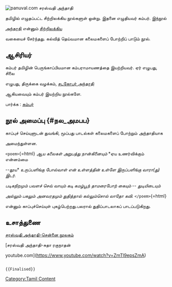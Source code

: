 ![panuval.com](Saraswathi-anthathi.jpg "panuval.com") சரஸ்வதி அந்தாதி
தமிழில் எழுதப்பட்ட சிற்றிலக்கிய நூல்களுள் ஒன்று. இதனை எழுதியவர் கம்பர். இந்நூல்
[அந்தாதி](அந்தாதி "wikilink") என்னும் [சிற்றிலக்கிய](சிற்றிலக்கியங்கள் "wikilink")
வகையைச் சேர்ந்தது. கல்வித் தெய்வமான கலைமகளைப் போற்றிப் பாடும் நூல்.

## ஆசிரியர்

கம்பர் தமிழின் பெருங்காப்பியமான கம்பராமாயணத்தை இயற்றியவர். ஏர் எழுபது, சிலை
எழுபது, திருக்கை வழக்கம், [சடகோபர் அந்தாதி](சடகோபர்_அந்தாதி "wikilink")
ஆகியவையும் கம்பர் இயற்றிய நூல்களே.

பார்க்க : [கம்பர்](கம்பர் "wikilink")

## நூல் அமைப்பு {#நல_அமபப}

காப்புச் செய்யுளுடன் துவங்கி, மூப்பது பாடல்கள் கலைமகளைப் போற்றும் அந்தாதியாக
அமைந்துள்ளன.

`<poem>`{=html} *ஆய கலைகள் அறுபத்து நான்கினையும்* *ஏய உணர்விக்கும் என்னம்மை
--தூய* *உருப்பளிங்கு போல்வாள் என் உள்ளத்தின் உள்ளே* *இருப்பளிங்கு வாரா(து) இடர்.*
*படிகநிறமும் பவளச் செவ் வாயும்* *கடி கமழ்பூந் தாமரைபோற் கையும் -- துடியிடையும்*
*அல்லும் பகலும் அனவரதமும் துதித்தால்* *கல்லும்சொல் லாதோ கவி.* `</poem>`{=html}
என்னும் காப்புச்செய்யுள் புகழ்பெற்றது.பலரால் துதிப்பாடலாகப் பாடப்படுகிறது.

## உசாத்துணை

[சரஸ்வதி அந்தாதி-சென்னை நூலகம்](https://www.chennailibrary.com/index.html)

[சரஸ்வதி அந்தாதி-சுதா ரகுநாதன்
youtube.com](https://www.youtube.com/watch?v=ZmTl9epsZmA)

```{=mediawiki}
{{Finalised}}
```
[Category:Tamil Content](Category:Tamil_Content "wikilink")
